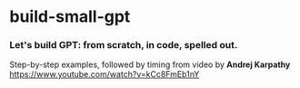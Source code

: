 # build-small-gpt


### Let's build GPT: from scratch, in code, spelled out.

Step-by-step examples, followed by timing from video by **Andrej Karpathy** https://www.youtube.com/watch?v=kCc8FmEb1nY
